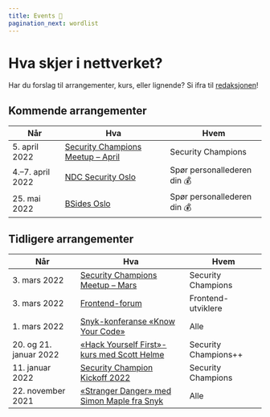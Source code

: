 ```yaml
---
title: Events 🎉
pagination_next: wordlist
---
```


# Hva skjer i nettverket?

Har du forslag til arrangementer, kurs, eller lignende? Si ifra til [redaksjonen](https://teamkatalog.nav.no/team/b5915f11-0740-4a2e-b767-6ac5c407e9c7)!

## Kommende arrangementer

| Når              | Hva                                                 | Hvem                        |
| ---------------- | --------------------------------------------------- | --------------------------- |
| 5. april 2022    | [Security Champions Meetup – April](2022-04-meetup) | Security Champions          |
| 4.–7. april 2022 | [NDC Security Oslo](https://ndc-security.com/)      | Spør personallederen din 💰 |
| 25. mai 2022     | [BSides Oslo](https://bsidesoslo.no/)               | Spør personallederen din 💰 |

## Tidligere arrangementer

| Når                    | Hva                                                                                                                             | Hvem                 |
| ---------------------- | ------------------------------------------------------------------------------------------------------------------------------- | -------------------- |
| 3. mars 2022           | [Security Champions Meetup – Mars](2022-03-meetup)                                                                              | Security Champions   |
| 3. mars 2022           | [Frontend-forum](2022-03-03-frontend-forum)                                                                                     | Frontend-utviklere   |
| 1. mars 2022           | [Snyk-konferanse «Know Your Code»](https://www.techstrongevents.com/know-your-code-open-source-and-supply-chain-summit/1839768) | Alle                 |
| 20. og 21. januar 2022 | [«Hack Yourself First»-kurs med Scott Helme](2022-01-20-kurs-hyf)                                                               | Security Champions++ |
| 11. januar 2022        | [Security Champion Kickoff 2022](2022-01-11-kickoff)                                                                            | Security Champions   |
| 22. november 2021      | [«Stranger Danger» med Simon Maple fra Snyk](2021-11-22-stranger-danger)                                                        | Alle                 |
